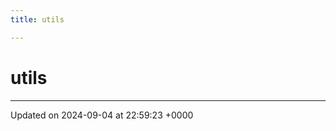 ```yaml
---
title: utils

---
```


# utils








-------------------------------

Updated on 2024-09-04 at 22:59:23 +0000